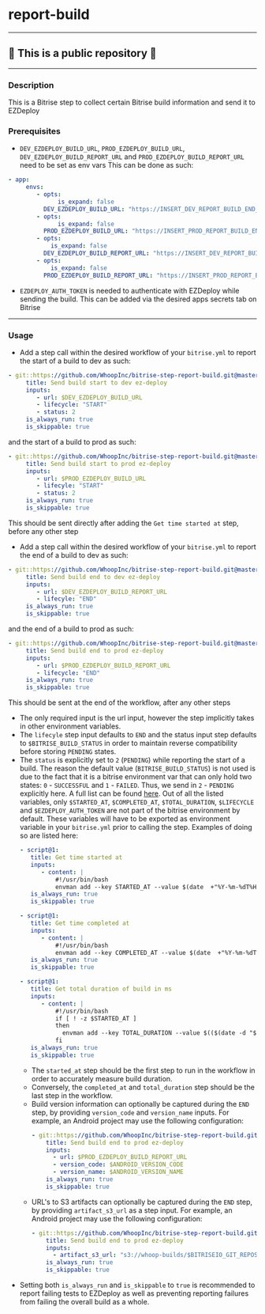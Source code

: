 # report-build

---

## 🔴 This is a public repository 🔴

---
### Description
This is a Bitrise step to collect certain Bitrise build information and send it to EZDeploy

### Prerequisites
- `DEV_EZDEPLOY_BUILD_URL`, `PROD_EZDEPLOY_BUILD_URL`, `DEV_EZDEPLOY_BUILD_REPORT_URL` and `PROD_EZDEPLOY_BUILD_REPORT_URL` need to be set as env vars
This can be done as such:
```yaml
- app:
     envs:
        - opts:
              is_expand: false
          DEV_EZDEPLOY_BUILD_URL: "https://INSERT_DEV_REPORT_BUILD_END_ROUTE_HERE"
        - opts:
              is_expand: false
          PROD_EZDEPLOY_BUILD_URL: "https://INSERT_PROD_REPORT_BUILD_END_ROUTE_HERE"
        - opts:
            is_expand: false
          DEV_EZDEPLOY_BUILD_REPORT_URL: "https://INSERT_DEV_REPORT_BUILD_START_ROUTE_HERE"
        - opts:
            is_expand: false
          PROD_EZDEPLOY_BUILD_REPORT_URL: "https://INSERT_PROD_REPORT_BUILD_START_ROUTE_HERE"
```
- `EZDEPLOY_AUTH_TOKEN` is needed to authenticate with EZDeploy while sending the build.
This can be added via the desired apps secrets tab on Bitrise
---
### Usage
- Add a step call within the desired workflow of your `bitrise.yml` to report the start of a build to dev as such:
```yaml
- git::https://github.com/WhoopInc/bitrise-step-report-build.git@master:
     title: Send build start to dev ez-deploy
     inputs:
        - url: $DEV_EZDEPLOY_BUILD_URL
        - lifecycle: "START"
        - status: 2
     is_always_run: true
     is_skippable: true
```
and the start of a build to prod as such:
```yaml
- git::https://github.com/WhoopInc/bitrise-step-report-build.git@master:
     title: Send build start to prod ez-deploy
     inputs:
        - url: $PROD_EZDEPLOY_BUILD_URL
        - lifecyle: "START"
        - status: 2
     is_always_run: true
     is_skippable: true
```
This should be sent directly after adding the `Get time started at` step, before any other step


- Add a step call within the desired workflow of your `bitrise.yml` to report the end of a build to dev as such:
```yaml
- git::https://github.com/WhoopInc/bitrise-step-report-build.git@master:
     title: Send build end to dev ez-deploy
     inputs:
        - url: $DEV_EZDEPLOY_BUILD_REPORT_URL
        - lifecyle: "END"
     is_always_run: true
     is_skippable: true
```
and the end of a build to prod as such:
```yaml
- git::https://github.com/WhoopInc/bitrise-step-report-build.git@master:
     title: Send build end to prod ez-deploy
     inputs:
        - url: $PROD_EZDEPLOY_BUILD_REPORT_URL
        - lifecycle: "END"
     is_always_run: true
     is_skippable: true
```
This should be sent at the end of the workflow, after any other steps
- The only required input is the url input, however the step implicitly takes in other environment variables.   
- The `lifecyle` step input defaults to `END` and the status input step defaults to `$BITRISE_BUILD_STATUS` in order to maintain
  reverse compatibility before storing `PENDING` states.
- The `status` is explicitly set to `2` (`PENDING`) while reporting the start of a build. The reason the default value
  (`BITRISE_BUILD_STATUS`) is not used is due to the fact that it is a bitrise environment var that can only hold two states: `0` - `SUCCESSFUL`
  and `1` - `FAILED`. Thus, we send in `2` - `PENDING` explicitly here.
  A full list can be found [here](https://github.com/WhoopInc/bitrise-step-report-build/blob/master/step.yml#L34).
  Out of all the listed variables, only `$STARTED_AT`, `$COMPLETED_AT`, `$TOTAL_DURATION`, `$LIFECYCLE` and `$EZDEPLOY_AUTH_TOKEN`
  are not part of the bitrise environment by default. These variables will have to be exported as environment variable
  in your `bitrise.yml` prior to calling the step. Examples of doing so are listed here:
  ```yaml
  - script@1:
     title: Get time started at
     inputs:
        - content: |
            #!/usr/bin/bash
            envman add --key STARTED_AT --value $(date  +"%Y-%m-%dT%H:%M:%S.%3N%z")
     is_always_run: true
     is_skippable: true
  ```
  ```yaml
  - script@1:
     title: Get time completed at
     inputs:
        - content: |
            #!/usr/bin/bash
            envman add --key COMPLETED_AT --value $(date  +"%Y-%m-%dT%H:%M:%S.%3N%z")
     is_always_run: true
     is_skippable: true
  ```
  ```yaml
  - script@1:
     title: Get total duration of build in ms
     inputs:
        - content: |
            #!/usr/bin/bash
            if [ ! -z $STARTED_AT ]
            then
              envman add --key TOTAL_DURATION --value $(($(date -d "$COMPLETED_AT" "+%s%N")/1000000 - $(date -d "$STARTED_AT" "+%s%N")/1000000))
            fi
     is_always_run: true
     is_skippable: true
  ```
  - The `started_at` step should be the first step to run in the workflow in order to accurately measure build duration.
  - Conversely, the `completed_at` and `total_duration` step should be the last step in the workflow.
  - Build version information can optionally be captured during the `END` step, by providing `version_code` and
    `version_name` inputs. For example, an Android project may use the following configuration:
    ```yaml
    - git::https://github.com/WhoopInc/bitrise-step-report-build.git@master:
        title: Send build end to prod ez-deploy
        inputs:
          - url: $PROD_EZDEPLOY_BUILD_REPORT_URL
          - version_code: $ANDROID_VERSION_CODE
          - version_name: $ANDROID_VERSION_NAME
        is_always_run: true
        is_skippable: true
    ```
  - URL's to S3 artifacts can optionally be captured during the `END` step, by providing `artifact_s3_url` as a step input.
    For example, an Android project may use the following configuration:
    ```yaml
    - git::https://github.com/WhoopInc/bitrise-step-report-build.git@master:
        title: Send build end to prod ez-deploy
        inputs:
          - artifact_s3_url: "s3://whoop-builds/$BITRISEIO_GIT_REPOSITORY_SLUG/$BITRISE_GIT_BRANCH/$BITRISE_BUILD_NUMBER.apk"
        is_always_run: true
        is_skippable: true
    ```
- Setting both `is_always_run` and `is_skippable` to `true` is recommended to report failing tests to EZDeploy
as well as preventing reporting failures from failing the overall build as a whole.